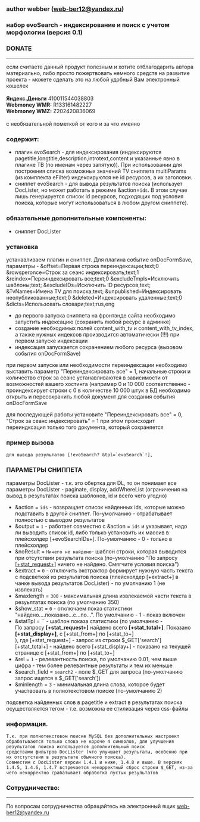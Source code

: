 ### author webber (web-ber12@yandex.ru)

### набор evoSearch - индексирование и поиск с учетом морфологии (версия 0.1)

### DONATE
---------
если считаете данный продукт полезным и хотите отблагодарить автора материально,
либо просто пожертвовать немного средств на развитие проекта - 
можете сделать это на любой удобный Вам электронный кошелек<br><br>
<strong>Яндекс.Деньги</strong> 410011544038803<br>
<strong>Webmoney WMR:</strong> R133161482227<br>
<strong>Webmoney WMZ:</strong> Z202420836069<br><br>
с необязательной пометкой от кого и за что именно


### содержит:
- плагин evoSearch - для индексирования (индексируются pagetitle,longtitle,description,introtext,content и указанные явно в плагине ТВ (по именам через запятую)). При использовании для построения списка возможных значений TV сниппета multiParams (из комплекта eFilter) индексируются не id ресурсов, а их заголовки.
- сниппет evoSearch - для вывода результатов поиска (использует DocLister, но может работать в режиме &action=`ids`. В этом случае лишь генерируется список id ресурсов, подходящих под условия поиска, которые могут использоваться в любом другом сниппете).


### обязательные дополнительные компоненты:
- сниппет DocLister

### установка
устанавливаем плагин и сниппет. Для плагина событие onDocFormSave, 
параметры  - &offset=Первая строка переиндексации;text;0 &rowsperonce=Строк за сеанс индексировать;text;1 &reindex=Переиндексировать все;text;0 &excludeTmpls=Исключить шаблоны;text; &excludeIDs=Исключить ID ресурсов;text; &TvNames=Имена TV для поиска;text; &unpublished=Индексировать неопубликованные;text;0 &deleted=Индексировать удаленные;text;0 &dicts=Использовать словари;text;rus,eng

 * до первого запуска сниппета на фронтэнде сайта необходимо запустить индексацию (сохранить любой ресурс в админке)
 * создание необходимых полей content_with_tv и content_with_tv_index, а также нужных индексов производится автоматически (!!!) при первом запуске индексации
 * индексация запускается сохранением любого ресурса (вызовом события onDocFormSave)
 
при первом запуске или необходимости переиндексации необходимо выставить параметр "Переиндексировать все" = 1, начальные строки и количество строк за сеанс устанавливаются в зависимости от 
возможностей вашего хостинга (например 0 и 10 000 соответственно - проиндексирует строки с 0 в количестве 10 000 штук в БД
необходимо открыть и пересохранить любой документ для создания события onDocFormSave

для последующей работы установите "Переиндексировать все" = 0, "Строк за сеанс индексировать" = 1 
при этом происходит переиндксация только того документа, который сохраняется

### пример вызова
    для вывода результатов [!evoSearch? &tpl=`evoSearch`!], 

### ПАРАМЕТРЫ СНИППЕТА
параметры DocLister - т.к. это обертка для DL, то он понимает все параметры DocLister - paginate, display, addWhereList (ограничения на вывод в результатах поиска шаблонов, id и всего чего угодно)
 + &action = `ids` - возвращает список найденных ids, которые можно подставить в другой сниппет. По-умолчанию - отрабатывает полностью с выводом результатов
 + &output = `1` - работает совместно с &action = `ids` и указывает, надо ли выводить список id, либо только установить их массив в плейсхолдер [+evoSearchIDs+]. По-умолчанию - 0 - только в плейсхолдер
 + &noResult = `Ничего не найдено`- шаблон строки, которая выводится при отсутствии результата поиска (по-умолчанию "По запросу <u>[+stat_request+]</u> ничего не найдено. Смягчите условия поиска")
 + &extract = `0` - отключить экстрактор формирует нужную часть текста с подсветкой из результатов поиска (плейсхолдер [+extract+] в чанке вывода результатов DocLister) - по умолчанию 1 (не извлекать)
 + &maxlength = `300` - максимальная длина извлекаемой части текста в резуьлтатах поиска (по умолчанию 350)
 + &show_stat = `0` - отключаем показ статистики "найдено....показано...с...по...". По умолчанию - 1 - показ включен
 + &statTpl = `` - шаблон показа статистики (по умолчанию - <div class="evoSearch_info">По запросу <b>[+stat_request+]</b> найдено всего <b>[+stat_total+]</b>. Показано <b>[+stat_display+]</b>, c [+stat_from+] по [+stat_to+]</div> ), где
              [+stat_request+] - запрос из строки $_GET['search']
              [+stat_total+] - найдено всего
              [+stat_display+] - показано на текущей странице с [+stat_from+] по [+stat_to+] 
 + &rel = `1` - релевантность поиска, по умолчанию 0.01, чем выше цифра - тем более релевантные результаты и тем их меньше
 + &search_field = `search2` - поле $_GET для запроса (по-умолчанию запрос ищется в $_GET['search'])
 + &minlength = `3` - минимальная длина слова, которое будет участвовать в полнотекстовом поиске (по-умолчанию 2)

подсветка найденных слов в pagetitle и extract в результатах поиска осуществляется тегом <span class="evoSearch_highlight"> - т.е. возможна ее стилизация через css-файлы
   
### информация. 
    Т.к. при полнотекстовом поиске MySQL без дополнительных настроект обрабатываются только слова не короче 4 символов, для улучшения результатов поиска используется дополнительный поиск 
    средствами фильтров DocLister (что улучшает результаты, особенно при их отстутствии в результате обычного поиска).
    Совместим с DocLister версии 1.4.1 и ниже, 1.4.8 и выше. В версиях 1.4.5, 1.4.6, 1.4.7 встречается некорректный сброс строки $_GET, из-за чего некорректно срабатывает обработка пустых результатов

### Сотрудничество:
---------
По вопросам сотрудничества обращайтесь на электронный ящик web-ber12@yandex.ru